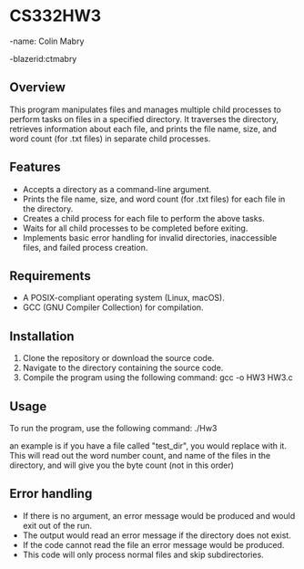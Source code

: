 # CS332HW3
-name: Colin Mabry

-blazerid:ctmabry
## Overview
This program manipulates files and manages multiple child processes to perform tasks on files in a specified directory. It traverses the directory, retrieves information about each file, and prints the file name, size, and word count (for .txt files) in separate child processes.

## Features
- Accepts a directory as a command-line argument.
- Prints the file name, size, and word count (for .txt files) for each file in the directory.
- Creates a child process for each file to perform the above tasks.
- Waits for all child processes to be completed before exiting.
- Implements basic error handling for invalid directories, inaccessible files, and failed process creation.

## Requirements
- A POSIX-compliant operating system (Linux, macOS).
- GCC (GNU Compiler Collection) for compilation.

## Installation
1. Clone the repository or download the source code.
2. Navigate to the directory containing the source code.
3. Compile the program using the following command:
gcc -o HW3 HW3.c

## Usage
To run the program, use the following command:
./Hw3 <directory>

an example is if you have a file called "test_dir", you would replace <directory> with it. This will read out the word number count, and name of the files in the directory, and will give you the byte count (not in this order)

## Error handling
- If there is no argument, an error message would be produced and would exit out of the run.
- The output would read an error message if the directory does not exist.
- If the code cannot read the file an error message would be produced.
- This code will only process normal files and skip subdirectories.
